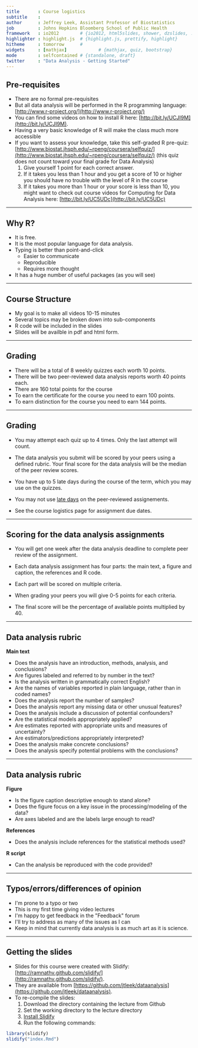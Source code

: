 ```yaml
---
title       : Course logistics
subtitle    : 
author      : Jeffrey Leek, Assistant Professor of Biostatistics 
job         : Johns Hopkins Bloomberg School of Public Health
framework   : io2012        # {io2012, html5slides, shower, dzslides, ...}
highlighter : highlight.js  # {highlight.js, prettify, highlight}
hitheme     : tomorrow      # 
widgets     : [mathjax]            # {mathjax, quiz, bootstrap}
mode        : selfcontained # {standalone, draft}
twitter     : "Data Analysis - Getting Started"
---
```


## Pre-requisites
* There are no formal pre-requisites
* But all data analysis will be performed in the R programming language: [http://www.r-project.org/](http://www.r-project.org/)
* You can find some videos on how to install R here: [http://bit.ly/UCJI9M](http://bit.ly/UCJI9M).
* Having a very basic knowledge of R will make the class much more accessible
* If you want to assess your knowledge, take this self-graded R pre-quiz: [http://www.biostat.jhsph.edu/~rpeng/coursera/selfquiz/](http://www.biostat.jhsph.edu/~rpeng/coursera/selfquiz/) (this quiz does not count toward your final grade for Data Analysis)
  1. Give yourself 1 point for each correct answer. 
  2. If it takes you less than 1 hour and you get a score of 10 or higher you should have no trouble with the level of R in the course
  3. If it takes you more than 1 hour or your score is less than 10, you might want to check out course videos for Computing for Data Analysis here: [http://bit.ly/UC5UDc](http://bit.ly/UC5UDc)


---

## Why R?

* It is free. 
* It is the most popular language for data analysis.
* Typing is better than point-and-click
  * Easier to communicate
  * Reproducible
  * Requires more thought
* It has a huge number of useful packages (as you will see)

---

## Course Structure

* My goal is to make all videos 10-15 minutes
* Several topics may be broken down into sub-components
* R code will be included in the slides
* Slides will be availble in pdf and html form. 

---

## Grading

* There will be a total of 8 weekly quizzes each worth 10 points. 
* There will be two peer-reviewed data analysis reports worth 40 points each. 
* There are 160 total points for the course
* To earn the certificate for the course you need to earn 100 points. 
* To earn distinction for the course you need to earn 144 points. 

---

## Grading

* You may attempt each quiz up to 4 times. Only the last attempt will count. 

* The data analysis you submit will be scored by your peers using a defined rubric. Your final score for the data analysis will be the median of the peer review scores. 

* You have up to 5 late days during the course of the term, which you may use on the quizzes. 

* You may not use [late days](http://help.coursera.org/customer/portal/articles/502593-how-much-work-should-i-expect-from-one-class-) on the peer-reviewed assignements.

* See the course logistics page for assignment due dates. 

---
## Scoring for the data analysis assignments

* You will get one week after the data analysis deadline to complete peer review of the assignment. 

* Each data analysis assignment has four parts: the main text, a figure and caption, the references and R code. 

* Each part will be scored on multiple criteria.

* When grading your peers you will give 0-5 points for each criteria.

* The final score will be the percentage of available points multiplied by 40. 

---

## Data analysis rubric
__Main text__
* Does the analysis have an introduction, methods, analysis, and conclusions? 
* Are figures labeled and referred to by number in the text? 
* Is the analysis written in grammatically correct English?
* Are the names of variables reported in plain language, rather than in coded names?
* Does the analysis report the number of samples?
* Does the analysis report any missing data or other unusual features?
* Does the analysis include a discussion of potential confounders?
* Are the statistical models appropriately applied?
* Are estimates reported with appropriate units and measures of uncertainty?
* Are estimators/predictions appropriately interpreted?
* Does the analysis make concrete conclusions?
* Does the analysis specify potential problems with the conclusions? 

---
## Data analysis rubric

__Figure__
* Is the figure caption descriptive enough to stand alone?
* Does the figure focus on a key issue in the processing/modeling of the data?
* Are axes labeled and are the labels large enough to read?

__References__
* Does the analysis include references for the statistical methods used?

__R script__

* Can the analysis be reproduced with the code provided?

---



## Typos/errors/differences of opinion

* I'm prone to a typo or two
* This is my first time giving video lectures
* I'm happy to get feedback in the "Feedback" forum
* I'll try to address as many of the issues as I can
* Keep in mind that currently data analysis is as much art as it is science. 

---

## Getting the slides

* Slides for this course were created with Slidify: [http://ramnathv.github.com/slidify/](http://ramnathv.github.com/slidify/). 
* They are available from [https://github.com/jtleek/dataanalysis](https://github.com/jtleek/dataanalysis).
* To re-compile the slides:
  1. Download the directory containing the lecture from Github
  2. Set the working directory to the lecture directory
  3. [Install Slidify](http://slidify.org/start)
  4. Run the following commands: 
  

```r
library(slidify)
slidify("index.Rmd")
```


